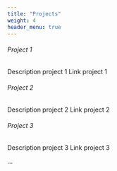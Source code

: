 ```yaml
---
title: "Projects"
weight: 4
header_menu: true
---
```


###### Project 1

Description project 1
Link project 1

###### Project 2

Description project 2
Link project 2

###### Project 3

Description project 3
Link project 3

...